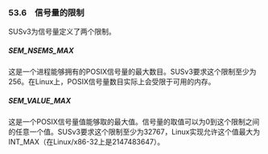 ### 53.6　信号量的限制

SUSv3为信号量定义了两个限制。

##### SEM_NSEMS_MAX

这是一个进程能够拥有的POSIX信号量的最大数目。SUSv3要求这个限制至少为256。在Linux上，POSIX信号量数目实际上会受限于可用的内存。

##### SEM_VALUE_MAX

这是一个POSIX信号量值能够取的最大值。信号量的取值可以为0到这个限制之间的任意一个值。SUSv3要求这个限制至少为32767，Linux实现允许这个值最大为INT_MAX（在Linux/x86-32上是2147483647）。

